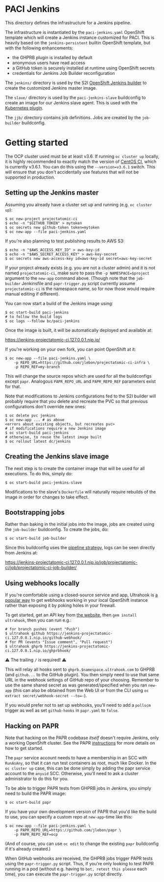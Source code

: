 # PACI Jenkins

This directory defines the infrastructure for a Jenkins pipeline.

The infrastructure is instantiated by the `paci-jenkins.yaml` OpenShift template
which will create a Jenkins instance customized for PACI. This is heavily based
on the `jenkins-persistent` builtin OpenShift template, but with the following
enhancements:

- the GHPRB plugin is installed by default
- anonymous users have read access
- a GitHub token is securely installed at runtime using OpenShift secrets
- credentials for Jenkins Job Builder reconfiguration

The `jenkins/` directory is used by the S2I
[OpenShift Jenkins builder](https://github.com/openshift/jenkins/tree/8e58d88#installing-using-s2i-build)
to create the customized Jenkins master image.

The `slave/` directory is used by the `paci-jenkins-slave` buildconfig to create an
image for our Jenkins slave agent. This is used with the
[Kubernetes plugin](https://plugins.jenkins.io/kubernetes).

The `jjb/` directory contains job definitions. Jobs are created by the
`job-builder` buildconfig.

# Getting started

The OCP cluster used must be at least v3.6. If running `oc cluster up` locally,
it is highly recommended to exactly match the version of
[CentOS CI](https://console.apps.ci.centos.org:8443/console/), which is
currently v3.6.1. You can do this using the `--version=v3.6.1` switch. This will
ensure that you don't accidentally use features that will not be supported in
production.

## Setting up the Jenkins master

Assuming you already have a cluster set up and running (e.g. `oc cluster up`):

```
$ oc new-project projectatomic-ci
$ echo -n "$GITHUB_TOKEN" > mytoken
$ oc secrets new github-token token=mytoken
$ oc new-app --file paci-jenkins.yaml
```

If you're also planning to test publishing results to AWS S3:

```
$ echo -n "$AWS_ACCESS_KEY_ID" > aws-key-id
$ echo -n "$AWS_SECRET_ACCESS_KEY" > aws-key-secret
$ oc secrets new aws-access-key id=aws-key-id secret=aws-key-secret
```

If your project already exists (e.g. you are not a cluster admin) and it is not
named `projectatomic-ci`, make sure to pass the `-p NAMESPACE=$project` argument
to the `new-app` command above. (Though note that the `job-builder` Jenkinsfile
and `papr-trigger.py` script currently assume `projectatomic-ci` is the
namespace name, so for now those would require manual editing if different).

You can now start a build of the Jenkins image using:

```
$ oc start-build paci-jenkins
# to follow the build logs
$ oc logs --follow bc/paci-jenkins
```

Once the image is built, it will be automatically deployed and available at:

https://jenkins-projectatomic-ci.127.0.0.1.nip.io/

If you're working on your own fork, you can point OpenShift at it:

```
$ oc new-app --file paci-jenkins.yaml \
    -p REPO_URL=https://github.com/jlebon/projectatomic-ci-infra \
    -p REPO_REF=my-branch
```

This will change the source repos which are used for all the buildconfigs except
`papr`. Analogous `PAPR_REPO_URL` and `PAPR_REPO_REF` parameters exist for that.

Note that modifications to Jenkins configurations fed to the S2I builder will
probably require that you delete and recreate the PVC so that previous
configurations don't override new ones:


```
$ oc delete pvc jenkins
$ oc new-app ... # as above
<errors about existing objects, but recreates pvc>
# if modifications require a new Jenkins image
$ oc start-build paci-jenkins
# otherwise, to reuse the latest image built
$ oc rollout latest dc/jenkins
```

## Creating the Jenkins slave image

The next step is to create the container image that will be used for all
executions. To do this, simply do:

```
$ oc start-build paci-jenkins-slave
```

Modifications to the slave's `Dockerfile` will naturally require rebuilds of the
image in order for changes to take effect.

## Bootstrapping jobs

Rather than baking in the initial jobs into the image, jobs are created using
the `job-builder` buildconfig. To create the jobs, do:

```
$ oc start-build job-builder
```

Since this buildconfig uses the
[pipeline strategy](https://docs.openshift.com/container-platform/3.6/architecture/core_concepts/builds_and_image_streams.html#pipeline-build),
logs can be seen directly from Jenkins at:

https://jenkins-projectatomic-ci.127.0.0.1.nip.io/job/projectatomic-ci/job/projectatomic-ci-job-builder/

## Using webhooks locally

If you're comfortable using a closed-source service and app, Ultrahook is
[a popular way](https://blog.openshift.com/using-github-hooks-with-your-local-openshift-environment/)
to get webhooks working in your local OpenShift instance rather than exposing it
by poking holes in your firewall.

To get started, get an API key from
[the website](http://www.ultrahook.com/register), then `gem install ultrahook`,
then you can run e.g.:

```
# for branch pushes (event "Push")
$ ultrahook github https://jenkins-projectatomic-ci.127.0.0.1.nip.io/github-webhook/
# for PR (events "Issue comment", "Pull request")
$ ultrahook ghprb https://jenkins-projectatomic-ci.127.0.0.1.nip.io/ghprbhook/
```

⚠️ The trailing `/` is required! ⚠️

This will relay all hooks sent to `ghprb.$namespace.ultrahook.com` to GHPRB (and
`github...` to the GitHub plugin). You then simply need to use that same URL in
the webhook settings of GitHub repo of your choosing. Remember to use the same
shared secret as was generated/specified when you ran `new-app` (this can also
be obtained from the Web UI or from the CLI using
`oc extract secret/webhook-secret --to=-`).

If you would prefer not to set up webhooks, you'll need to add a `pollscm`
trigger as well as set `github-hooks` in `papr.yaml` to `false`.

## Hacking on PAPR

Note that hacking on the PAPR codebase *itself* doesn't require Jenkins, only a
working OpenShift cluster. See the PAPR
[instructions](https://github.com/projectatomic/papr/blob/ocp/docs/RUNNING.md)
for more details on how to get started.

The `papr` service account needs to have a membership in an SCC with `RunAsAny`,
so that it can run test containers as root, much like Docker. In the
`oc cluster up` case, this can be done simply by adding the papr service account
to the `anyuid` SCC. Otherwise, you'll need to ask a cluster administrator to do
this for you.

To be able to trigger PAPR tests from GHPRB jobs in Jenkins, you simply need to
build the PAPR image:

```
$ oc start-build papr
```

If you have your own development version of PAPR that you'd like the build to
use, you can specify a custom repo at `new-app`-time like this:

```
$ oc new-app --file paci-jenkins.yaml \
    -p PAPR_REPO_URL=https://github.com/jlebon/papr \
    -p PAPR_REPO_REF=ocp
```

(And of course, you can use `oc edit` to change the existing `papr` buildconfig
if it's already created.)

When GitHub webhooks are received, the GHPRB jobs trigger PAPR tests using the
`papr-trigger.py` script. Thus, if you're only looking to test PAPR running in a
pod (without e.g. having to `bot, retest this please` each time), you can
execute the `papr-trigger.py` script directly.
